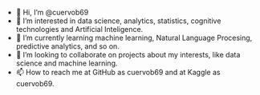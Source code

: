 - 👋 Hi, I’m @cuervob69
- 👀 I’m interested in data science, analytics, statistics, cognitive technologies and Artificial Inteligence.
- 🌱 I’m currently learning machine learning, Natural Language Procesing, predictive analytics, and so on.
- 💞️ I’m looking to collaborate on projects about my interests, like data science and machine learning.
- 📫 How to reach me at GitHub as cuervob69 and at Kaggle as cuervob69.

<!---
cuervob69/cuervob69 is a ✨ special ✨ repository because its `README.md` (this file) appears on your GitHub profile.
You can click the Preview link to take a look at your changes.
--->
